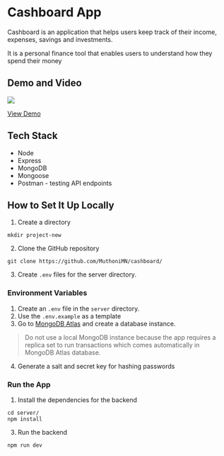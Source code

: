 # Cashboard App
Cashboard is an application that helps users keep track of their income, expenses, savings and investments.

It is a personal finance tool that enables users to understand how they spend their money

## Demo and Video
![](../demo/Dashboard.gif)

[View Demo](https://cashboard-ucpq.onrender.com/)

## Tech Stack
- Node
- Express
- MongoDB
- Mongoose
- Postman - testing API endpoints

## How to Set It Up Locally
1. Create a directory 
``` 
mkdir project-new
 ```
2. Clone the GitHub repository
``` 
git clone https://github.com/MuthoniMN/cashboard/ 
```
3. Create `.env` files for the server directory.

### Environment Variables
1. Create an `.env` file in the `server` directory.
2. Use the `.env.example` as a template
3. Go to [MongoDB Atlas](https://www.mongodb.com/cloud/atlas/register) and create a database instance.
> Do not use a local MongoDB instance because the app requires a replica set to run transactions which comes automatically in MongoDB Atlas database.
4. Generate a salt and secret key for hashing passwords


### Run the App
1. Install the dependencies for the backend
```
cd server/
npm install
```
3. Run the backend
```
npm run dev
```
